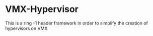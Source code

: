 # VMX-Hypervisor
 This is a ring -1 header framework in order to simplify the creation of hypervisors on VMX
